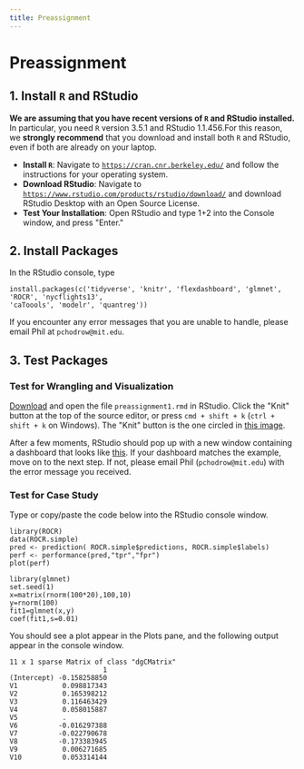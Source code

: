 ```yaml
---
title: Preassignment
---
```


# Preassignment

## 1. Install `R` and RStudio

**We are assuming that you have recent versions of `R` and RStudio installed.** In particular, you need `R` version 3.5.1 and RStudio 1.1.456.For this reason, we **strongly recommend** that you download and install both `R` and RStudio, even if both are already on your laptop. 
 
- **Install `R`**: Navigate to [`https://cran.cnr.berkeley.edu/`](https://cran.cnr.berkeley.edu/) and follow the instructions for your operating system. 
- **Download RStudio**: Navigate to [`https://www.rstudio.com/products/rstudio/download/`](https://www.rstudio.com/products/rstudio/download/) and download RStudio Desktop with an Open Source License. 
- **Test Your Installation**: Open RStudio and type 1+2 into the Console window, and press "Enter." 

## 2. Install Packages

In the RStudio console, type 
```
install.packages(c('tidyverse', 'knitr', 'flexdashboard', 'glmnet', 'ROCR', 'nycflights13',
'caToools', 'modelr', 'quantreg'))
```

If you encounter any error messages that you are unable to handle, please email Phil at `pchodrow@mit.edu`. 

## 3. Test Packages

### Test for Wrangling and Visualization 

[Download](https://philchodrow.github.io/mban_orientation/data_science_intro/preassignment/preassignment1.Rmd) and open the file `preassignment1.rmd` in RStudio. Click the "Knit" button at the top of the source editor, or press `cmd + shift + k` (`ctrl + shift + k` on Windows). The "Knit" button is the one circled in [this image](http://cinf401.artifice.cc/images/workflow-25.png).

After a few moments, RStudio should pop up with a new window containing a dashboard that looks like [this](https://philchodrow.github.io/mban_orientation/data_science_intro/preassignment/preassignment1.html).  If your dashboard matches the example, move on to the next step. If not, please email Phil (`pchodrow@mit.edu`) with the error message you received. 

### Test for Case Study 

Type or copy/paste the code below into the RStudio console window. 

```
library(ROCR)
data(ROCR.simple)
pred <- prediction( ROCR.simple$predictions, ROCR.simple$labels)
perf <- performance(pred,"tpr","fpr")
plot(perf)

library(glmnet)
set.seed(1)
x=matrix(rnorm(100*20),100,10)
y=rnorm(100)
fit1=glmnet(x,y)
coef(fit1,s=0.01)
```

You should see a plot appear in the Plots pane, and the following output appear in the console window. 

```
11 x 1 sparse Matrix of class "dgCMatrix"
                       1
(Intercept) -0.158258850
V1           0.098817343
V2           0.165398212
V3           0.116463429
V4           0.058015887
V5           .          
V6          -0.016297388
V7          -0.022790678
V8          -0.173383945
V9           0.006271685
V10          0.053314144
```



